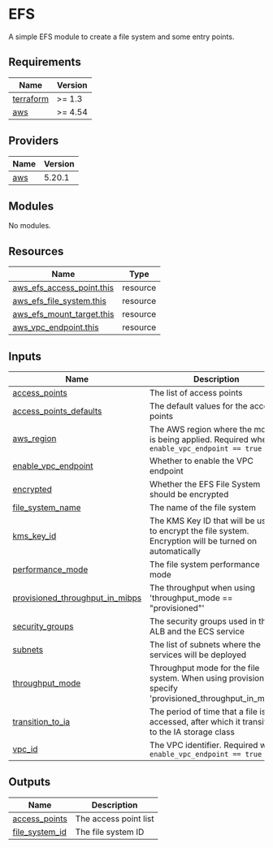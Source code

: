 # EFS

A simple EFS module to create a file system and some entry points.

<!-- BEGINNING OF PRE-COMMIT-TERRAFORM DOCS HOOK -->
## Requirements

| Name | Version |
|------|---------|
| <a name="requirement_terraform"></a> [terraform](#requirement\_terraform) | >= 1.3 |
| <a name="requirement_aws"></a> [aws](#requirement\_aws) | >= 4.54 |

## Providers

| Name | Version |
|------|---------|
| <a name="provider_aws"></a> [aws](#provider\_aws) | 5.20.1 |

## Modules

No modules.

## Resources

| Name | Type |
|------|------|
| [aws_efs_access_point.this](https://registry.terraform.io/providers/hashicorp/aws/latest/docs/resources/efs_access_point) | resource |
| [aws_efs_file_system.this](https://registry.terraform.io/providers/hashicorp/aws/latest/docs/resources/efs_file_system) | resource |
| [aws_efs_mount_target.this](https://registry.terraform.io/providers/hashicorp/aws/latest/docs/resources/efs_mount_target) | resource |
| [aws_vpc_endpoint.this](https://registry.terraform.io/providers/hashicorp/aws/latest/docs/resources/vpc_endpoint) | resource |

## Inputs

| Name | Description | Type | Default | Required |
|------|-------------|------|---------|:--------:|
| <a name="input_access_points"></a> [access\_points](#input\_access\_points) | The list of access points | `map(map(map(string)))` | `{}` | no |
| <a name="input_access_points_defaults"></a> [access\_points\_defaults](#input\_access\_points\_defaults) | The default values for the access points | `map(map(string))` | `{}` | no |
| <a name="input_aws_region"></a> [aws\_region](#input\_aws\_region) | The AWS region where the module is being applied. Required when `enable_vpc_endpoint == true` | `string` | `""` | no |
| <a name="input_enable_vpc_endpoint"></a> [enable\_vpc\_endpoint](#input\_enable\_vpc\_endpoint) | Whether to enable the VPC endpoint | `bool` | `false` | no |
| <a name="input_encrypted"></a> [encrypted](#input\_encrypted) | Whether the EFS File System should be encrypted | `bool` | `false` | no |
| <a name="input_file_system_name"></a> [file\_system\_name](#input\_file\_system\_name) | The name of the file system | `string` | `""` | no |
| <a name="input_kms_key_id"></a> [kms\_key\_id](#input\_kms\_key\_id) | The KMS Key ID that will be used to encrypt the file system. Encryption will be turned on automatically | `string` | `""` | no |
| <a name="input_performance_mode"></a> [performance\_mode](#input\_performance\_mode) | The file system performance mode | `string` | `"generalPurpose"` | no |
| <a name="input_provisioned_throughput_in_mibps"></a> [provisioned\_throughput\_in\_mibps](#input\_provisioned\_throughput\_in\_mibps) | The throughput when using 'throughput\_mode == "provisioned"' | `number` | `0` | no |
| <a name="input_security_groups"></a> [security\_groups](#input\_security\_groups) | The security groups used in the ALB and the ECS service | `list(string)` | n/a | yes |
| <a name="input_subnets"></a> [subnets](#input\_subnets) | The list of subnets where the services will be deployed | `list(string)` | n/a | yes |
| <a name="input_throughput_mode"></a> [throughput\_mode](#input\_throughput\_mode) | Throughput mode for the file system. When using provisioned, specify 'provisioned\_throughput\_in\_mibps' | `string` | `"bursting"` | no |
| <a name="input_transition_to_ia"></a> [transition\_to\_ia](#input\_transition\_to\_ia) | The period of time that a file is not accessed, after which it transitions to the IA storage class | `string` | `""` | no |
| <a name="input_vpc_id"></a> [vpc\_id](#input\_vpc\_id) | The VPC identifier. Required when `enable_vpc_endpoint == true` | `string` | `""` | no |

## Outputs

| Name | Description |
|------|-------------|
| <a name="output_access_points"></a> [access\_points](#output\_access\_points) | The access point list |
| <a name="output_file_system_id"></a> [file\_system\_id](#output\_file\_system\_id) | The file system ID |
<!-- END OF PRE-COMMIT-TERRAFORM DOCS HOOK -->
